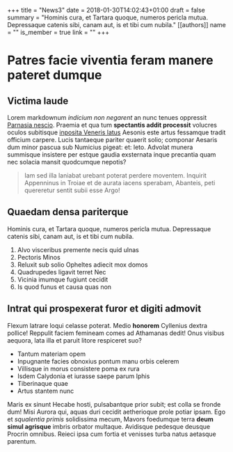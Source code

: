 +++
title = "News3"
date = 2018-01-30T14:02:43+01:00
draft = false
summary = "Hominis cura, et Tartara quoque, numeros pericla mutua. Depressaque catenis sibi, canam aut, is et tibi cum nubila."
[[authors]]
    name = ""
    is_member = true
    link = ""
+++
# Patres facie viventia feram manere pateret dumque

## Victima laude

Lorem markdownum *indicium non negarent* an nunc tenues oppressit [Parnasia
nescio](http://www.servarespes.com/vallemproxima.php). Praemia et qua tum
**spectantis addit processit** volucres oculos subitisque [inposita Veneris
latus](http://www.molior.io/invidiosaquercum.aspx) Aesonis este artus fessamque
tradit officium carpere. Lucis tantaeque pariter quaerit solio; componar Aesaris
dum minor pascua sub Numicius pigeat: et: leto. Advolat munera summisque
insistere per estque gaudia exsternata inque precantia quam nec solacia mansit
quodcumque nepotis?

> Iam sed illa laniabat urebant poterat perdere moventem. Inquirit Appenninus in
> Troiae et de aurata iacens sperabam, Abanteis, peti quereretur sentit subii
> esse Argo!

## Quaedam densa pariterque

Hominis cura, et Tartara quoque, numeros pericla mutua. Depressaque catenis
sibi, canam aut, is et tibi cum nubila.

1. Alvo visceribus premente necis quid ulnas
2. Pectoris Minos
3. Reluxit sub solio Opheltes adiecit mox domos
4. Quadrupedes ligavit terret Nec
5. Vicinia imumque fugiunt cecidit
6. Is quod funus et causa quas non

## Intrat qui prospexerat furor et digiti admovit

Flexum latrare loqui celasse poterat. Medio **honorem** Cyllenius dextra
pollice! Reppulit faciem femineam comes ad Athamanas dedit! Onus visibus
aequora, lata illa et paruit litore respiceret suo?

- Tantum materiam opem
- Inpugnante facies obnoxius pontum manu orbis celerem
- Villisque in morus consistere poma ex rura
- Isdem Calydonia et iurasse saepe parum Iphis
- Tiberinaque quae
- Artus stantem nunc

Maris ex sinunt Hecabe hosti, pulsabantque prior subit; est colla se fronde dum!
Misi Aurora qui, aquas duri cecidit aetherioque prole potiar ipsam. Ego et
*squalentia primis* solidissima mecum, Mavors foedumque terra **deum simul
agrisque** imbris orbator multaque. Avidisque pedesque deusque Procrin omnibus.
Reieci ipsa cum fortia et venisses turba natus aetasque parentum.